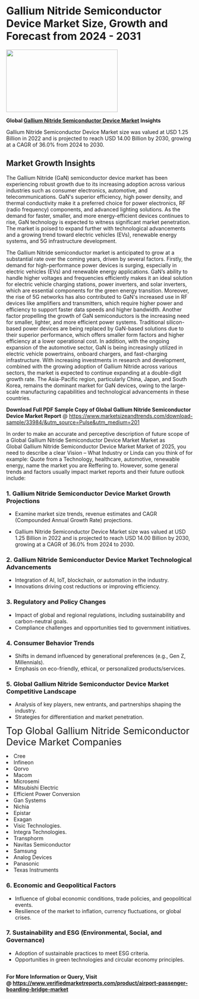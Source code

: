 <H1>Gallium Nitride Semiconductor Device Market Size, Growth and Forecast from 2024 - 2031</H1><img class="aligncenter size-medium wp-image-584254" src="https://thirdeyenews.in/wp-content/uploads/2024/09/Global-Market-Research-300x168.jpeg" alt="" width="300" height="168" /><p><strong>Global&nbsp;<a href="https://www.marketsizeandtrends.com/download-sample/33984/&amp;utm_source=Pulse&amp;utm_medium=201">Gallium Nitride Semiconductor Device Market</a> Insights</strong></p><p>Gallium Nitride Semiconductor Device Market size was valued at USD 1.25 Billion in 2022 and is projected to reach USD 14.00 Billion by 2030, growing at a CAGR of 36.0% from 2024 to 2030.</p><p><h2>Market Growth Insights</h2> <p>The Gallium Nitride (GaN) semiconductor device market has been experiencing robust growth due to its increasing adoption across various industries such as consumer electronics, automotive, and telecommunications. GaN's superior efficiency, high power density, and thermal conductivity make it a preferred choice for power electronics, RF (radio frequency) components, and advanced lighting solutions. As the demand for faster, smaller, and more energy-efficient devices continues to rise, GaN technology is expected to witness significant market penetration. The market is poised to expand further with technological advancements and a growing trend toward electric vehicles (EVs), renewable energy systems, and 5G infrastructure development. </p> <p>The Gallium Nitride semiconductor market is anticipated to grow at a substantial rate over the coming years, driven by several factors. Firstly, the demand for high-performance power devices is surging, especially in electric vehicles (EVs) and renewable energy applications. GaN’s ability to handle higher voltages and frequencies efficiently makes it an ideal solution for electric vehicle charging stations, power inverters, and solar inverters, which are essential components for the green energy transition. Moreover, the rise of 5G networks has also contributed to GaN's increased use in RF devices like amplifiers and transmitters, which require higher power and efficiency to support faster data speeds and higher bandwidth. Another factor propelling the growth of GaN semiconductors is the increasing need for smaller, lighter, and more efficient power systems. Traditional silicon-based power devices are being replaced by GaN-based solutions due to their superior performance, which offers smaller form factors and higher efficiency at a lower operational cost. In addition, with the ongoing expansion of the automotive sector, GaN is being increasingly utilized in electric vehicle powertrains, onboard chargers, and fast-charging infrastructure. With increasing investments in research and development, combined with the growing adoption of Gallium Nitride across various sectors, the market is expected to continue expanding at a double-digit growth rate. The Asia-Pacific region, particularly China, Japan, and South Korea, remains the dominant market for GaN devices, owing to the large-scale manufacturing capabilities and technological advancements in these countries. </p><p><span class=""><strong>Download Full PDF Sample Copy of Global Gallium Nitride Semiconductor Device Market Report</strong> @ <a href="https://www.marketsizeandtrends.com/download-sample/33984/&amp;utm_source=Pulse&amp;utm_medium=201" target="_blank">https://www.marketsizeandtrends.com/download-sample/33984/&amp;utm_source=Pulse&amp;utm_medium=201</a></span></p><p>In order to make an accurate and perceptive description of future scope of a Global&nbsp;Gallium Nitride Semiconductor Device Market Market as Global&nbsp;Gallium Nitride Semiconductor Device Market Market of 2025, you need to describe a clear Vision &ndash; What Industry or Linda can you think of for example: Quote from a Technology, healthcare, automotive, renewable energy, name the market you are Reffering to. However, some general trends and factors usually impact market reports and their future outlook include:</p><h3>1.&nbsp;<strong>Gallium Nitride Semiconductor Device Market Growth Projections</strong></h3><ul><li>Examine market size trends, revenue estimates and CAGR (Compounded Annual Growth Rate) projections.</li><li><p>Gallium Nitride Semiconductor Device Market size was valued at USD 1.25 Billion in 2022 and is projected to reach USD 14.00 Billion by 2030, growing at a CAGR of 36.0% from 2024 to 2030.</p></li></ul><h3>2.&nbsp;<strong>Gallium Nitride Semiconductor Device Market Technological Advancements</strong></h3><ul><li>Integration of AI, IoT, blockchain, or automation in the industry.</li><li>Innovations driving cost reductions or improving efficiency.</li></ul><h3>3.&nbsp;<strong>Regulatory and Policy Changes</strong></h3><ul><li>Impact of global and regional regulations, including sustainability and carbon-neutral goals.</li><li>Compliance challenges and opportunities tied to government initiatives.</li></ul><h3>4.&nbsp;<strong>Consumer Behavior Trends</strong></h3><ul><li>Shifts in demand influenced by generational preferences (e.g., Gen Z, Millennials).</li><li>Emphasis on eco-friendly, ethical, or personalized products/services.</li></ul><h3>5.&nbsp;<strong>Global Gallium Nitride Semiconductor Device Market Competitive Landscape</strong></h3><ul><li>Analysis of key players, new entrants, and partnerships shaping the industry.</li><li>Strategies for differentiation and market penetration.</li></ul><p data-pm-slice="1 1 []"><span style="color: inherit; font-family: inherit; font-size: 25px;">Top Global Gallium Nitride Semiconductor Device Market Companies</span></p><div class="" data-test-id=""><p><li>Cree</li><li> Infineon</li><li> Qorvo</li><li> Macom</li><li> Microsemi</li><li> Mitsubishi Electric</li><li> Efficient Power Conversion</li><li> Gan Systems</li><li> Nichia</li><li> Epistar</li><li> Exagan</li><li> Visic Technologies.</li><li> Integra Technologies.</li><li> Transphorm</li><li> Navitas Semiconductor</li><li> Samsung</li><li> Analog Devices</li><li> Panasonic</li><li> Texas Instruments</li></p></div><h3>6.&nbsp;<strong>Economic and Geopolitical Factors</strong></h3><ul><li>Influence of global economic conditions, trade policies, and geopolitical events.</li><li>Resilience of the market to inflation, currency fluctuations, or global crises.</li></ul><h3>7.&nbsp;<strong>Sustainability and ESG (Environmental, Social, and Governance)</strong></h3><ul><li>Adoption of sustainable practices to meet ESG criteria.</li><li>Opportunities in green technologies and circular economy principles.</li></ul><h2><strong style="font-size: 14px;">For More Information or Query, Visit @&nbsp;</strong><a style="background-color: #ffffff; font-size: 14px;" href="https://www.marketsizeandtrends.com/report/gallium-nitride-semiconductor-device-market/" target="_blank">https://www.verifiedmarketreports.com/product/airport-passenger-boarding-bridge-market</a></h2>
